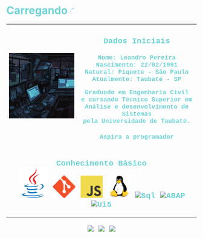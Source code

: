 # <span style="color: #70d3d4">Carregando  ![Alt Text](img/lazyload.gif)</span>

| ![Alt Text](img/gif03.gif) | <h2 align="center" style="color: #70d3d4; font-family: courier new">Dados Iniciais</h2><h3 style="color: #70d3d4; font-family: courier new" >Nome: Leandro Pereira</br>Nascimento: 22/02/1991</br>Natural: Piquete - São Paulo</br>Atualmente: Taubaté - SP</p>Graduado em Engenharia Civil</br> e cursando Técnico Superior em Análise e desenvolvimento de Sistemas</br> pela Universidade de Taubaté. </h2> <h3 align="center" style="color: #70d3d4; font-family: courier new">Aspira a programador |
| -------------------------- | ------------------------------------------------------------------------------------------------------------------------------------------------------------------------------------------------------------------------------------------------------------------------------------------------------------------------------------------------------------------------------------------------------------------------------------------------------------------------------------------------------- |
<h2 align="center" style="color: #70d3d4; font-family: courier new">
Conhecimento Básico </br>
    <img height="80" src=https://raw.githubusercontent.com/devicons/devicon/7a4ca8aa871d6dca81691e018d31eed89cb70a76/icons/java/java-original.svg alt="Java"/>
    <img height="60" src=https://raw.githubusercontent.com/devicons/devicon/7a4ca8aa871d6dca81691e018d31eed89cb70a76/icons/git/git-original.svg alt="Git"/>
    <img height="60" src=https://raw.githubusercontent.com/devicons/devicon/7a4ca8aa871d6dca81691e018d31eed89cb70a76/icons/javascript/javascript-original.svg alt="JS"/>
    <img height="60" src=https://raw.githubusercontent.com/devicons/devicon/7a4ca8aa871d6dca81691e018d31eed89cb70a76/icons/linux/linux-original.svg alt="Linux"/>
    <img height="60" src=https://img-premium.flaticon.com/png/512/1088/1088856.png?token=exp=1621312827~hmac=a359635bad3e31f6520125e0df407dce alt="Sql"/>
    <img height="60" src=https://logowiki.net/wp-content/uploads/imgp/abap-Logo-1-3323.jpg alt="ABAP"/>
    <img height="60" src=https://sap.github.io/ui5-tooling/images/UI5_logo_wide.png alt="Ui5"/>

----------
<p align="center">
  <a target="_blank"href="mailto:miguel.apmbb@gmail.com" alt="Outlook">
  <img src="https://img.shields.io/badge/-miguel.apmbb@hotmail.com-0072c6?style=flat-square&labelColor=0072c6&logo=gmail&logoColor=white&link="miguel.apmbb@gmail.com" /></a> 

  <a target="_blank" href="https://www.linkedin.com/in/leandropereiraa/" alt="Linkedin">
  <img src="https://img.shields.io/badge/-leandropereiraa-0e76a8?style=flat-square&logo=Linkedin&logoColor=white"/></a>

  <a target="_blank" href="https://www.instagram.com/leandro_miguel_pereira22/" alt="Instagram">
  <img src="https://img.shields.io/badge/-leandro_miguel_pereira22-DF0174?style=flat-square&labelColor=DF0174&logo=instagram&logoColor=white"/></a>

